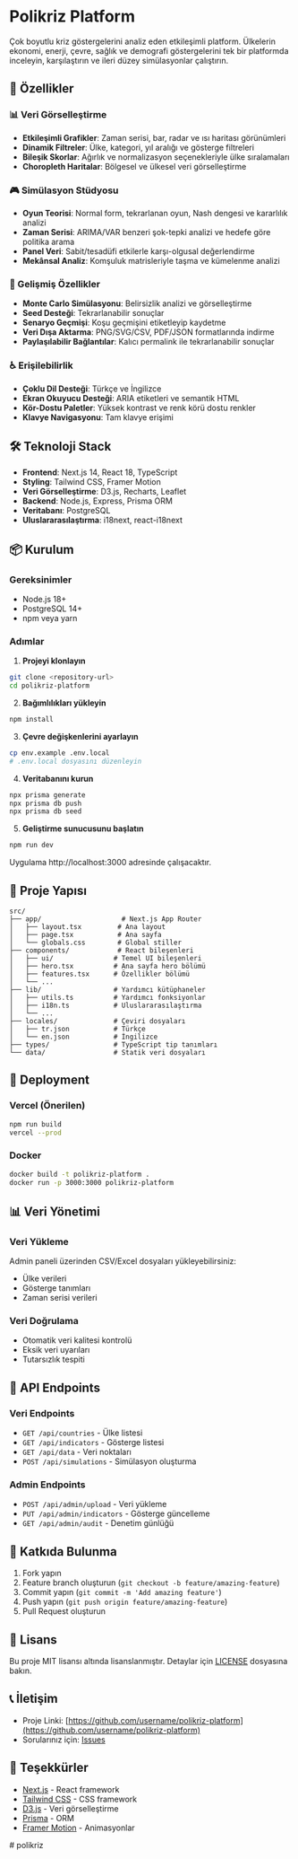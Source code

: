 # Polikriz Platform

Çok boyutlu kriz göstergelerini analiz eden etkileşimli platform. Ülkelerin ekonomi, enerji, çevre, sağlık ve demografi göstergelerini tek bir platformda inceleyin, karşılaştırın ve ileri düzey simülasyonlar çalıştırın.

## 🚀 Özellikler

### 📊 Veri Görselleştirme
- **Etkileşimli Grafikler**: Zaman serisi, bar, radar ve ısı haritası görünümleri
- **Dinamik Filtreler**: Ülke, kategori, yıl aralığı ve gösterge filtreleri
- **Bileşik Skorlar**: Ağırlık ve normalizasyon seçenekleriyle ülke sıralamaları
- **Choropleth Haritalar**: Bölgesel ve ülkesel veri görselleştirme

### 🎮 Simülasyon Stüdyosu
- **Oyun Teorisi**: Normal form, tekrarlanan oyun, Nash dengesi ve kararlılık analizi
- **Zaman Serisi**: ARIMA/VAR benzeri şok-tepki analizi ve hedefe göre politika arama
- **Panel Veri**: Sabit/tesadüfi etkilerle karşı-olgusal değerlendirme
- **Mekânsal Analiz**: Komşuluk matrisleriyle taşma ve kümelenme analizi

### 🔧 Gelişmiş Özellikler
- **Monte Carlo Simülasyonu**: Belirsizlik analizi ve görselleştirme
- **Seed Desteği**: Tekrarlanabilir sonuçlar
- **Senaryo Geçmişi**: Koşu geçmişini etiketleyip kaydetme
- **Veri Dışa Aktarma**: PNG/SVG/CSV, PDF/JSON formatlarında indirme
- **Paylaşılabilir Bağlantılar**: Kalıcı permalink ile tekrarlanabilir sonuçlar

### ♿ Erişilebilirlik
- **Çoklu Dil Desteği**: Türkçe ve İngilizce
- **Ekran Okuyucu Desteği**: ARIA etiketleri ve semantik HTML
- **Kör-Dostu Paletler**: Yüksek kontrast ve renk körü dostu renkler
- **Klavye Navigasyonu**: Tam klavye erişimi

## 🛠️ Teknoloji Stack

- **Frontend**: Next.js 14, React 18, TypeScript
- **Styling**: Tailwind CSS, Framer Motion
- **Veri Görselleştirme**: D3.js, Recharts, Leaflet
- **Backend**: Node.js, Express, Prisma ORM
- **Veritabanı**: PostgreSQL
- **Uluslararasılaştırma**: i18next, react-i18next

## 📦 Kurulum

### Gereksinimler
- Node.js 18+ 
- PostgreSQL 14+
- npm veya yarn

### Adımlar

1. **Projeyi klonlayın**
```bash
git clone <repository-url>
cd polikriz-platform
```

2. **Bağımlılıkları yükleyin**
```bash
npm install
```

3. **Çevre değişkenlerini ayarlayın**
```bash
cp env.example .env.local
# .env.local dosyasını düzenleyin
```

4. **Veritabanını kurun**
```bash
npx prisma generate
npx prisma db push
npx prisma db seed
```

5. **Geliştirme sunucusunu başlatın**
```bash
npm run dev
```

Uygulama http://localhost:3000 adresinde çalışacaktır.

## 📁 Proje Yapısı

```
src/
├── app/                    # Next.js App Router
│   ├── layout.tsx         # Ana layout
│   ├── page.tsx           # Ana sayfa
│   └── globals.css        # Global stiller
├── components/            # React bileşenleri
│   ├── ui/               # Temel UI bileşenleri
│   ├── hero.tsx          # Ana sayfa hero bölümü
│   ├── features.tsx      # Özellikler bölümü
│   └── ...
├── lib/                  # Yardımcı kütüphaneler
│   ├── utils.ts          # Yardımcı fonksiyonlar
│   ├── i18n.ts           # Uluslararasılaştırma
│   └── ...
├── locales/              # Çeviri dosyaları
│   ├── tr.json           # Türkçe
│   └── en.json           # İngilizce
├── types/                # TypeScript tip tanımları
└── data/                 # Statik veri dosyaları
```

## 🚀 Deployment

### Vercel (Önerilen)
```bash
npm run build
vercel --prod
```

### Docker
```bash
docker build -t polikriz-platform .
docker run -p 3000:3000 polikriz-platform
```

## 📊 Veri Yönetimi

### Veri Yükleme
Admin paneli üzerinden CSV/Excel dosyaları yükleyebilirsiniz:
- Ülke verileri
- Gösterge tanımları
- Zaman serisi verileri

### Veri Doğrulama
- Otomatik veri kalitesi kontrolü
- Eksik veri uyarıları
- Tutarsızlık tespiti

## 🔧 API Endpoints

### Veri Endpoints
- `GET /api/countries` - Ülke listesi
- `GET /api/indicators` - Gösterge listesi
- `GET /api/data` - Veri noktaları
- `POST /api/simulations` - Simülasyon oluşturma

### Admin Endpoints
- `POST /api/admin/upload` - Veri yükleme
- `PUT /api/admin/indicators` - Gösterge güncelleme
- `GET /api/admin/audit` - Denetim günlüğü

## 🤝 Katkıda Bulunma

1. Fork yapın
2. Feature branch oluşturun (`git checkout -b feature/amazing-feature`)
3. Commit yapın (`git commit -m 'Add amazing feature'`)
4. Push yapın (`git push origin feature/amazing-feature`)
5. Pull Request oluşturun

## 📄 Lisans

Bu proje MIT lisansı altında lisanslanmıştır. Detaylar için [LICENSE](LICENSE) dosyasına bakın.

## 📞 İletişim

- Proje Linki: [https://github.com/username/polikriz-platform](https://github.com/username/polikriz-platform)
- Sorularınız için: [Issues](https://github.com/username/polikriz-platform/issues)

## 🙏 Teşekkürler

- [Next.js](https://nextjs.org/) - React framework
- [Tailwind CSS](https://tailwindcss.com/) - CSS framework
- [D3.js](https://d3js.org/) - Veri görselleştirme
- [Prisma](https://prisma.io/) - ORM
- [Framer Motion](https://www.framer.com/motion/) - Animasyonlar

#   p o l i k r i z  
 